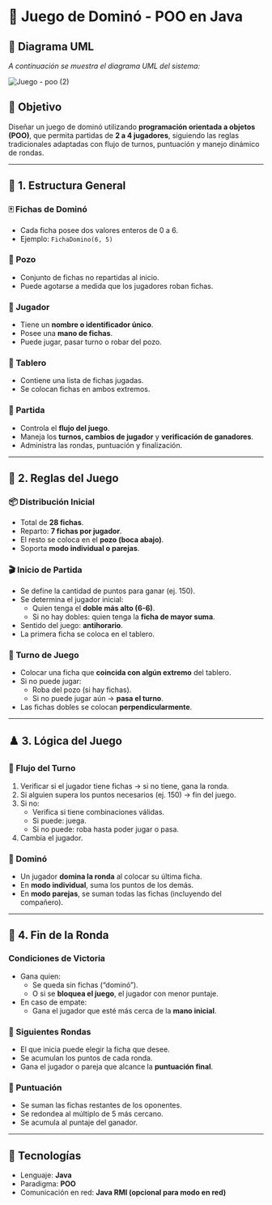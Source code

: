 # 🎲 Juego de Dominó - POO en Java

## 📌 Diagrama UML

_A continuación se muestra el diagrama UML del sistema:_

![Juego - poo (2)](https://github.com/user-attachments/assets/2fb8d2ee-1069-4e1a-8814-bacf35b06684)

## 📌 Objetivo

Diseñar un juego de dominó utilizando **programación orientada a objetos (POO)**, que permita partidas de **2 a 4 jugadores**, siguiendo las reglas tradicionales adaptadas con flujo de turnos, puntuación y manejo dinámico de rondas.

---

## 🧱 1. Estructura General

### 🀄 Fichas de Dominó
- Cada ficha posee dos valores enteros de 0 a 6.
- Ejemplo: `FichaDomino(6, 5)`

### 🔁 Pozo
- Conjunto de fichas no repartidas al inicio.
- Puede agotarse a medida que los jugadores roban fichas.

### 🧑 Jugador
- Tiene un **nombre o identificador único**.
- Posee una **mano de fichas**.
- Puede jugar, pasar turno o robar del pozo.

### 🧩 Tablero
- Contiene una lista de fichas jugadas.
- Se colocan fichas en ambos extremos.

### 🧠 Partida
- Controla el **flujo del juego**.
- Maneja los **turnos, cambios de jugador** y **verificación de ganadores**.
- Administra las rondas, puntuación y finalización.

---

## 📏 2. Reglas del Juego

### 📦 Distribución Inicial
- Total de **28 fichas**.
- Reparto: **7 fichas por jugador**.
- El resto se coloca en el **pozo (boca abajo)**.
- Soporta **modo individual o parejas**.

### 🎬 Inicio de Partida
- Se define la cantidad de puntos para ganar (ej. 150).
- Se determina el jugador inicial:
  - Quien tenga el **doble más alto (6-6)**.
  - Si no hay dobles: quien tenga la **ficha de mayor suma**.
- Sentido del juego: **antihorario**.
- La primera ficha se coloca en el tablero.

### 🔄 Turno de Juego
- Colocar una ficha que **coincida con algún extremo** del tablero.
- Si no puede jugar:
  - Roba del pozo (si hay fichas).
  - Si no puede jugar aún → **pasa el turno**.
- Las fichas dobles se colocan **perpendicularmente**.

---

## ♟️ 3. Lógica del Juego

### 🔁 Flujo del Turno
1. Verificar si el jugador tiene fichas → si no tiene, gana la ronda.
2. Si alguien supera los puntos necesarios (ej. 150) → fin del juego.
3. Si no:
   - Verifica si tiene combinaciones válidas.
   - Si puede: juega.
   - Si no puede: roba hasta poder jugar o pasa.
4. Cambia el jugador.

### 🎯 Dominó
- Un jugador **domina la ronda** al colocar su última ficha.
- En **modo individual**, suma los puntos de los demás.
- En **modo parejas**, se suman todas las fichas (incluyendo del compañero).

---

## 🏁 4. Fin de la Ronda

### Condiciones de Victoria
- Gana quien:
  - Se queda sin fichas (“dominó”).
  - O si se **bloquea el juego**, el jugador con menor puntaje.
- En caso de empate:
  - Gana el jugador que esté más cerca de la **mano inicial**.

### 🔁 Siguientes Rondas
- El que inicia puede elegir la ficha que desee.
- Se acumulan los puntos de cada ronda.
- Gana el jugador o pareja que alcance la **puntuación final**.

### 🧮 Puntuación
- Se suman las fichas restantes de los oponentes.
- Se redondea al múltiplo de 5 más cercano.
- Se acumula al puntaje del ganador.

---

## 🚀 Tecnologías
- Lenguaje: **Java**
- Paradigma: **POO**
- Comunicación en red: **Java RMI (opcional para modo en red)**

